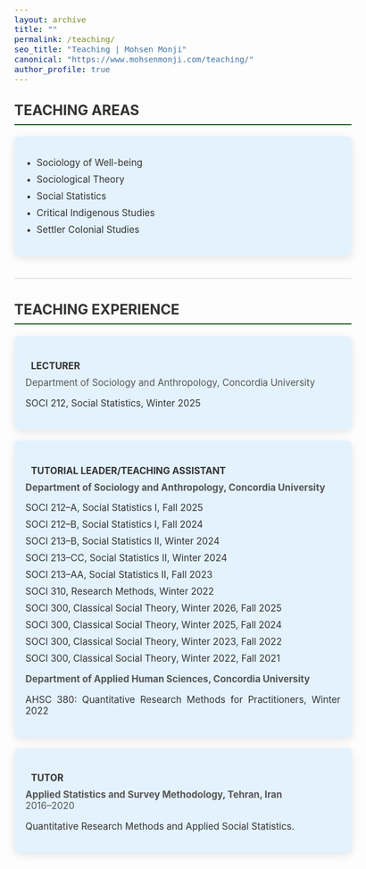 ```yaml
---
layout: archive
title: ""
permalink: /teaching/
seo_title: "Teaching | Mohsen Monji"
canonical: "https://www.mohsenmonji.com/teaching/"
author_profile: true
---
```


<style>
  body {
    font-size: 1.05em;
  }
  h2 {
    border-bottom: 2px solid #1B5E20;
    font-weight: bold;
    padding-bottom: 10px;
    margin-top: 30px;
    color: #333;
  }
  ul {
    list-style: none;
    padding-left: 0;
  }
  ul li {
    margin-bottom: 10px;
  }
  .icon {
    margin-right: 10px;
    color: #1B5E20;
  }
  .teaching-section {
    margin-bottom: 40px;
  }
  .teaching-card {
    border-radius: 8px;
    padding: 20px;
    margin-bottom: 20px;
    color: #333333;
    box-shadow: 0px 4px 15px rgba(0, 0, 0, 0.1);
    background-color: #E3F2FD;
    text-align: justify;
  }
  .teaching-card h4 {
    font-weight: bold;
    margin-bottom: 10px;
    color: #333;
  }
  .teaching-card p {
    margin: 0;
    color: #555;
  }
  .teaching-list {
    padding-left: 15px;
  }
  .section-divider {
    border: 0;
    height: 1px;
    background: #cccccc;
    margin: 40px 0;
  }
</style>

<div class="teaching-section">
  <h2>TEACHING AREAS</h2>
  <div class="teaching-card">
    <ul class="teaching-list" style="list-style-type: disc; padding-left: 20px;">
      <li>Sociology of Well-being</li>
      <li>Sociological Theory</li>
      <li>Social Statistics</li>
      <li>Critical Indigenous Studies</li>
      <li>Settler Colonial Studies</li>
    </ul>
  </div>
</div>

<hr class="section-divider">

<div class="teaching-section">
  <h2>TEACHING EXPERIENCE</h2>

  <div class="teaching-card">
    <h4><i class="fas fa-chalkboard-teacher icon"></i> LECTURER</h4>
    <p>Department of Sociology and Anthropology, Concordia University</p>
    <ul>
      <li>SOCI 212, Social Statistics, Winter 2025</li>
    </ul>
  </div>

  <div class="teaching-card">
  <h4><i class="fas fa-chalkboard icon"></i> TUTORIAL LEADER/TEACHING ASSISTANT</h4>

<p><strong>Department of Sociology and Anthropology, Concordia University</strong></p>
<ul>
  <li>SOCI 212–A, Social Statistics I, Fall 2025</li>
  <li>SOCI 212–B, Social Statistics I, Fall 2024</li>
  <li>SOCI 213–B, Social Statistics II, Winter 2024</li>
  <li>SOCI 213–CC, Social Statistics II, Winter 2024</li>
  <li>SOCI 213–AA, Social Statistics II, Fall 2023</li>
    <li>SOCI 310, Research Methods, Winter 2022</li>
   <li>SOCI 300, Classical Social Theory, Winter 2026, Fall 2025</li>
  <li>SOCI 300, Classical Social Theory, Winter 2025, Fall 2024</li>
  <li>SOCI 300, Classical Social Theory, Winter 2023, Fall 2022</li>
  <li>SOCI 300, Classical Social Theory, Winter 2022, Fall 2021</li>
</ul>

  <p><strong>Department of Applied Human Sciences, Concordia University</strong></p>
  <ul>
    <li>AHSC 380: Quantitative Research Methods for Practitioners, Winter 2022</li>
  </ul>
</div>

<div class="teaching-card">
  <h4><i class="fas fa-user-graduate icon"></i> TUTOR</h4>
  <p><strong>Applied Statistics and Survey Methodology, Tehran, Iran</strong><br>2016–2020</p>
  <ul>
    <li>Quantitative Research Methods and Applied Social Statistics.</li>
  </ul>
</div>
